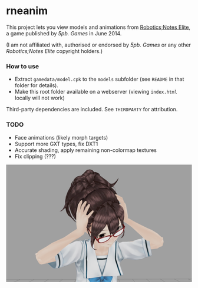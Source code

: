 # rneanim

This project lets you view models and animations from [Robotics;Notes Elite](https://vndb.org/v5883), a game published by *5pb. Games* in June 2014.

(I am not affiliated with, authorised or endorsed by *5pb. Games* or any other *Robotics;Notes Elite* copyright holders.)

### How to use

- Extract `gamedata/model.cpk` to the `models` subfolder (see `README` in that folder for details).
- Make this root folder available on a webserver (viewing `index.html` locally will not work)

Third-party dependencies are included. See `THIRDPARTY` for attribution.

### TODO

- Face animations (likely morph targets)
- Support more GXT types, fix DXT1
- Accurate shading, apply remaining non-colormap textures
- Fix clipping (???)

![AkiDamaged](akidamaged.png?raw=true "AkiDamaged")